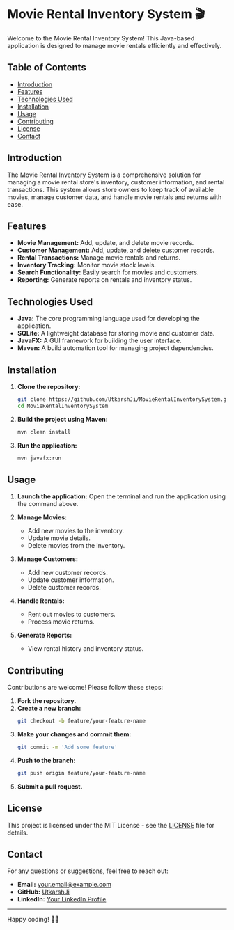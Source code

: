 # Movie Rental Inventory System 🎬

Welcome to the Movie Rental Inventory System! This Java-based application is designed to manage movie rentals efficiently and effectively.

## Table of Contents

- [Introduction](#introduction)
- [Features](#features)
- [Technologies Used](#technologies-used)
- [Installation](#installation)
- [Usage](#usage)
- [Contributing](#contributing)
- [License](#license)
- [Contact](#contact)

## Introduction

The Movie Rental Inventory System is a comprehensive solution for managing a movie rental store's inventory, customer information, and rental transactions. This system allows store owners to keep track of available movies, manage customer data, and handle movie rentals and returns with ease.

## Features

- **Movie Management:** Add, update, and delete movie records.
- **Customer Management:** Add, update, and delete customer records.
- **Rental Transactions:** Manage movie rentals and returns.
- **Inventory Tracking:** Monitor movie stock levels.
- **Search Functionality:** Easily search for movies and customers.
- **Reporting:** Generate reports on rentals and inventory status.

## Technologies Used

- **Java:** The core programming language used for developing the application.
- **SQLite:** A lightweight database for storing movie and customer data.
- **JavaFX:** A GUI framework for building the user interface.
- **Maven:** A build automation tool for managing project dependencies.

## Installation

1. **Clone the repository:**
    ```bash
    git clone https://github.com/UtkarshJi/MovieRentalInventorySystem.git
    cd MovieRentalInventorySystem
    ```

2. **Build the project using Maven:**
    ```bash
    mvn clean install
    ```

3. **Run the application:**
    ```bash
    mvn javafx:run
    ```

## Usage

1. **Launch the application:**
   Open the terminal and run the application using the command above.

2. **Manage Movies:**
   - Add new movies to the inventory.
   - Update movie details.
   - Delete movies from the inventory.

3. **Manage Customers:**
   - Add new customer records.
   - Update customer information.
   - Delete customer records.

4. **Handle Rentals:**
   - Rent out movies to customers.
   - Process movie returns.

5. **Generate Reports:**
   - View rental history and inventory status.

## Contributing

Contributions are welcome! Please follow these steps:

1. **Fork the repository.**
2. **Create a new branch:**
    ```bash
    git checkout -b feature/your-feature-name
    ```
3. **Make your changes and commit them:**
    ```bash
    git commit -m 'Add some feature'
    ```
4. **Push to the branch:**
    ```bash
    git push origin feature/your-feature-name
    ```
5. **Submit a pull request.**

## License

This project is licensed under the MIT License - see the [LICENSE](LICENSE) file for details.

## Contact

For any questions or suggestions, feel free to reach out:

- **Email:** your.email@example.com
- **GitHub:** [UtkarshJi](https://github.com/YourUsername)
- **LinkedIn:** [Your LinkedIn Profile](https://www.linkedin.com/in/YourLinkedInProfile)

---

Happy coding! 🎥✨
